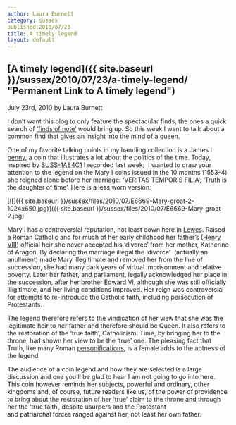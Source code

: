 ```yaml
---
author: Laura Burnett
category: sussex
published:2010/07/23
title: A timely legend
layout: default
---
```


[A timely legend]({{ site.baseurl }}/sussex/2010/07/23/a-timely-legend/ "Permanent Link to A timely legend")
-------------------------------------------------------------------------------------------------------------------

July 23rd, 2010 by Laura Burnett

I don’t want this blog to only feature the spectacular finds, the ones a quick search of [‘finds of note’](http://www.finds.org.uk/database/search/results/note/1/) would bring up. So this week I want to talk about a common find that gives an insight into the mind of a queen.

One of my favorite talking points in my handling collection is a James I [penny](http://www.finds.org.uk/database/images/image/id/288781), a coin that illustrates a lot about the politics of the time. Today, inspired by [SUSS-1A84C1](http://www.finds.org.uk/database/artefacts/record/id/397075) I recorded last week,  I wanted to draw your attention to the legend on the Mary I coins issued in the 10 months (1553-4) she reigned alone before her marriage: ‘VERITAS TEMPORIS FILIA’; ‘Truth is the daughter of time’. Here is a less worn version:

[![]({{ site.baseurl }}/sussex/files/2010/07/E6669-Mary-groat-2-1024x650.jpg)]({{ site.baseurl }}/sussex/files/2010/07/E6669-Mary-groat-2.jpg)

Mary I has a controversial reputation, not least down here in [Lewes](http://commons.wikimedia.org/wiki/Category:Lewes_Bonfire_Nighthttp://). Raised a Roman Catholic and for much of her early childhood her father’s ([Henry VIII](http://www.finds.org.uk/postmedievalcoins/rulers/ruler/id/218)) official heir she never accepted his ‘divorce’ from her mother, Katherine of Aragon. By declaring the marriage illegal the ‘divorce’  (actually an anullment) made Mary illegitimate and removed her from the line of succession, she had many dark years of virtual imprisonment and relative poverty. Later her father, and parliament, legally acknowledged her place in the succession, after her brother [Edward VI](http://www.finds.org.uk/postmedievalcoins/rulers/ruler/id/219), although she was still officially illigitimate, and her living conditions improved. Her reign was controversial for attempts to re-introduce the Catholic faith, including persecution of Protestants.

The legend therefore refers to the vindication of her view that she was the legitimate heir to her father and therefore should be Queen. It also refers to the restoration of the ‘true faith’, Catholicism. Time, by bringing her to the throne, had shown her view to be the ‘true’ one. The pleasing fact that Truth, like many Roman [personifications](http://www.finds.org.uk/romancoins/personifications), is a female adds to the aptness of the legend.

The audience of a coin legend and how they are selected is a large discussion and one you’ll be glad to hear I am not going to go into here. This coin however reminds her subjects, powerful and ordinary, other kingdoms and, of course, future readers like us, of the power of providence to bring about the restoration of her ‘true’ claim to the throne and through her the ‘true faith’, despite usurpers and the Protestant and patriarchal forces ranged against her, not least her own father.
